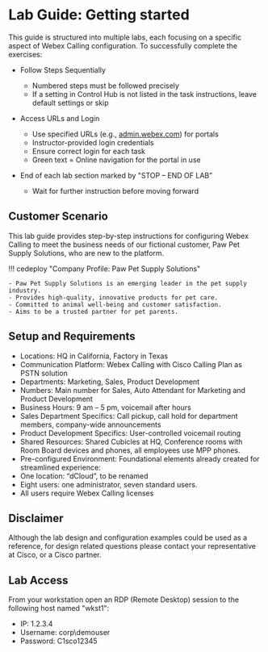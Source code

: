 # Lab Guide: Getting started

This guide is structured into multiple labs, each focusing on a specific aspect of Webex Calling configuration. To successfully complete the exercises:

- Follow Steps Sequentially

    * Numbered steps must be followed precisely
    * If a setting in Control Hub is not listed in the task instructions, leave default settings or skip

- Access URLs and Login

    * Use specified URLs (e.g., [admin.webex.com](https://admin.webex.com)) for portals
    * Instructor-provided login credentials
    * Ensure correct login for each task
    * Green text = Online navigation for the portal in use

- End of each lab section marked by "STOP – END OF LAB”

    * Wait for further instruction before moving forward


## Customer Scenario

This lab guide provides step-by-step instructions for configuring Webex Calling to meet the business needs of our fictional customer, Paw Pet Supply Solutions, who are new to the platform.

!!! cedeploy "Company Profile: Paw Pet Supply Solutions"

    - Paw Pet Supply Solutions is an emerging leader in the pet supply industry. 
    - Provides high-quality, innovative products for pet care. 
    - Committed to animal well-being and customer satisfaction. 
    - Aims to be a trusted partner for pet parents.

## Setup and Requirements
- Locations: HQ in California, Factory in Texas
- Communication Platform: Webex Calling with Cisco Calling Plan as PSTN solution
- Departments: Marketing, Sales, Product Development
- Numbers: Main number for Sales, Auto Attendant for Marketing and Product Development
- Business Hours: 9 am – 5 pm, voicemail after hours
- Sales Department Specifics: Call pickup, call hold for department members, company-wide announcements
- Product Development Specifics: User-controlled voicemail routing
- Shared Resources: Shared Cubicles at HQ, Conference rooms with Room Board devices and phones, all employees use MPP phones.
- Pre-configured Environment: Foundational elements already created for streamlined experience:
- One location: “dCloud”, to be renamed
- Eight users: one administrator, seven standard users.
- All users require Webex Calling licenses 



## Disclaimer

Although the lab design and configuration examples could be used as a reference, for design related questions please contact your representative at Cisco, or a Cisco partner.

## Lab Access

From your workstation open an RDP (Remote Desktop) session to the following host named "wkst1":

- IP: 1.2.3.4
- Username: corp\demouser
- Password: C1sco12345


